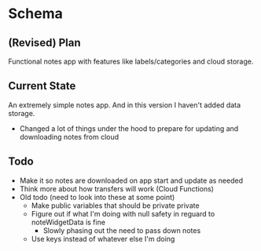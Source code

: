 # Schema

## (Revised) Plan

Functional notes app with features like labels/categories and cloud storage.

## Current State

An extremely simple notes app. And in this version I haven't added data storage.
- Changed a lot of things under the hood to prepare for updating and downloading notes from cloud

## Todo
- Make it so notes are downloaded on app start and update as needed
- Think more about how transfers will work (Cloud Functions)
- Old todo (need to look into these at some point)
   - Make public variables that should be private private
   - Figure out if what I'm doing with null safety in reguard to noteWidgetData is fine
      - Slowly phasing out the need to pass down notes
   - Use keys instead of whatever else I'm doing